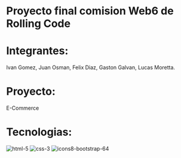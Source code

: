 # Proyecto final comision Web6 de Rolling Code

# Integrantes:
Ivan Gomez, Juan Osman, Felix Diaz, Gaston Galvan, Lucas Moretta.

# Proyecto:
E-Commerce

# Tecnologias:
![html-5](https://github.com/user-attachments/assets/796bc83b-a3d6-44f8-bee1-05f6197b374b) ![css-3](https://github.com/user-attachments/assets/e80a421b-c001-4e5d-ba2f-6c7b51dd1c0b) ![icons8-bootstrap-64](https://github.com/user-attachments/assets/2e823a6e-0c5c-4949-afa1-15b09f34561f)




  




